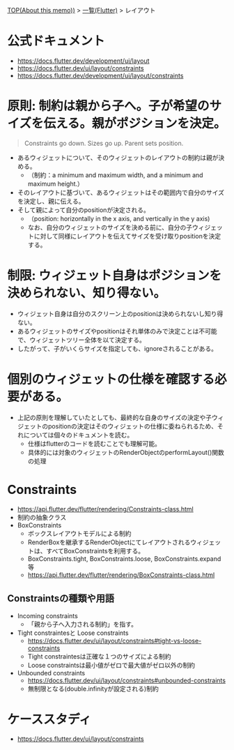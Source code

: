 [TOP(About this memo))](../README.md) > [一覧(Flutter)](./README.md) > レイアウト


# 公式ドキュメント
* https://docs.flutter.dev/development/ui/layout
* https://docs.flutter.dev/ui/layout/constraints
* https://docs.flutter.dev/development/ui/layout/constraints

# 原則: 制約は親から子へ。子が希望のサイズを伝える。親がポジションを決定。
> Constraints go down. Sizes go up. Parent sets position.
* あるウィジェットについて、そのウィジェットのレイアウトの制約は親が決める。
    * （制約：a minimum and maximum width, and a minimum and maximum height.）
* そのレイアウトに基づいて、あるウィジェットはその範囲内で自分のサイズを決定し、親に伝える。
* そして親によって自分のpositionが決定される。
    * （position: horizontally in the x axis, and vertically in the y axis) 
    * なお、自分のウィジェットのサイズを決める前に、自分の子ウィジェットに対して同様にレイアウトを伝えてサイズを受け取りpositionを決定する。

# 制限: ウィジェット自身はポジションを決められない、知り得ない。
* ウィジェット自身は自分のスクリーン上のpositionは決められないし知り得ない。
* あるウィジェットのサイズやpositionはそれ単体のみで決定ことは不可能で、ウィジェットツリー全体を以て決定する。
* したがって、子がいくらサイズを指定しても、ignoreされることがある。

# 個別のウィジェットの仕様を確認する必要がある。
* 上記の原則を理解していたとしても、最終的な自身のサイズの決定や子ウィジェットのpositionの決定はそのウィジェットの仕様に委ねられるため、それについては個々のドキュメントを読む。
    * 仕様はflutterのコードを読むことでも理解可能。
    * 具体的には対象のウィジェットのRenderObjectのperformLayout()関数の処理

# Constraints
* https://api.flutter.dev/flutter/rendering/Constraints-class.html
* 制約の抽象クラス
* BoxConstraints
    * ボックスレイアウトモデルによる制約
    * RenderBoxを継承するRenderObjectにてレイアウトされるウィジェットは、すべてBoxConstraintsを利用する。
    * BoxConstraints.tight, BoxConstraints.loose, BoxConstraints.expand  等
    * https://api.flutter.dev/flutter/rendering/BoxConstraints-class.html
## Constraintsの種類や用語
* Incoming constraints
    * 「親から子へ入力される制約」を指す。
* Tight constraintesと Loose constraints
    * https://docs.flutter.dev/ui/layout/constraints#tight-vs-loose-constraints
    * Tight constraintesは正確な１つのサイズによる制約
    * Loose constraintsは最小値がゼロで最大値がゼロ以外の制約
* Unbounded constraints
    * https://docs.flutter.dev/ui/layout/constraints#unbounded-constraints
    * 無制限となる(double.infinityが設定される)制約


# ケーススタディ
* https://docs.flutter.dev/ui/layout/constraints

